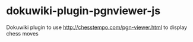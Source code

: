 dokuwiki-plugin-pgnviewer-js
============================

Dokuwiki plugin to use http://chesstempo.com/pgn-viewer.html to display chess moves
